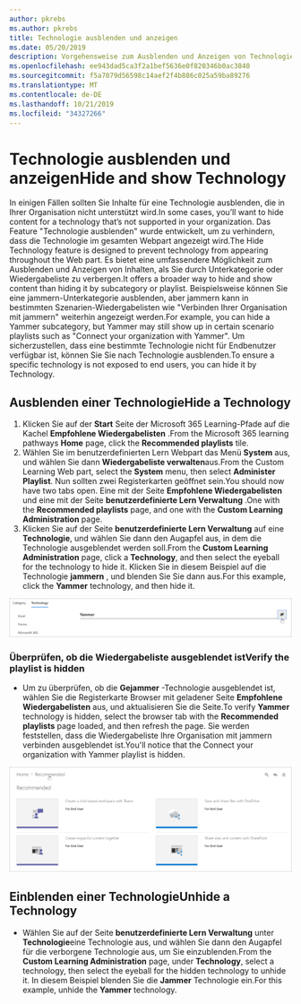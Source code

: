 ```yaml
---
author: pkrebs
ms.author: pkrebs
title: Technologie ausblenden und anzeigen
ms.date: 05/20/2019
description: Vorgehensweise zum Ausblenden und Anzeigen von Technologie
ms.openlocfilehash: ee943dad5ca3f2a1bef5636e0f820346b0ac3840
ms.sourcegitcommit: f5a7079d56598c14aef2f4b886c025a59ba89276
ms.translationtype: MT
ms.contentlocale: de-DE
ms.lasthandoff: 10/21/2019
ms.locfileid: "34327266"
---
```

# <a name="hide-and-show-technology"></a><span data-ttu-id="9ca48-103">Technologie ausblenden und anzeigen</span><span class="sxs-lookup"><span data-stu-id="9ca48-103">Hide and show Technology</span></span>

<span data-ttu-id="9ca48-104">In einigen Fällen sollten Sie Inhalte für eine Technologie ausblenden, die in Ihrer Organisation nicht unterstützt wird.</span><span class="sxs-lookup"><span data-stu-id="9ca48-104">In some cases, you’ll want to hide content for a technology that’s not supported in your organization.</span></span> <span data-ttu-id="9ca48-105">Das Feature "Technologie ausblenden" wurde entwickelt, um zu verhindern, dass die Technologie im gesamten Webpart angezeigt wird.</span><span class="sxs-lookup"><span data-stu-id="9ca48-105">The Hide Technology feature is designed to prevent technology from appearing throughout the Web part.</span></span> <span data-ttu-id="9ca48-106">Es bietet eine umfassendere Möglichkeit zum Ausblenden und Anzeigen von Inhalten, als Sie durch Unterkategorie oder Wiedergabeliste zu verbergen.</span><span class="sxs-lookup"><span data-stu-id="9ca48-106">It offers a broader way to hide and show content than hiding it by subcategory or playlist.</span></span> <span data-ttu-id="9ca48-107">Beispielsweise können Sie eine jammern-Unterkategorie ausblenden, aber jammern kann in bestimmten Szenarien-Wiedergabelisten wie "Verbinden Ihrer Organisation mit jammern" weiterhin angezeigt werden.</span><span class="sxs-lookup"><span data-stu-id="9ca48-107">For example, you can hide a Yammer subcategory, but Yammer may still show up in certain scenario playlists such as "Connect your organization with Yammer".</span></span> <span data-ttu-id="9ca48-108">Um sicherzustellen, dass eine bestimmte Technologie nicht für Endbenutzer verfügbar ist, können Sie Sie nach Technologie ausblenden.</span><span class="sxs-lookup"><span data-stu-id="9ca48-108">To ensure a specific technology is not exposed to end users, you can hide it by Technology.</span></span> 

## <a name="hide-a-technology"></a><span data-ttu-id="9ca48-109">Ausblenden einer Technologie</span><span class="sxs-lookup"><span data-stu-id="9ca48-109">Hide a Technology</span></span>

1. <span data-ttu-id="9ca48-110">Klicken Sie auf der **Start** Seite der Microsoft 365 Learning-Pfade auf die Kachel **Empfohlene Wiedergabelisten** .</span><span class="sxs-lookup"><span data-stu-id="9ca48-110">From the Microsoft 365 learning pathways **Home** page, click the **Recommended playlists** tile.</span></span>
2. <span data-ttu-id="9ca48-111">Wählen Sie im benutzerdefinierten Lern Webpart das Menü **System** aus, und wählen Sie dann **Wiedergabeliste verwalten**aus.</span><span class="sxs-lookup"><span data-stu-id="9ca48-111">From the Custom Learning Web part, select the **System** menu, then select **Administer Playlist**.</span></span> <span data-ttu-id="9ca48-112">Nun sollten zwei Registerkarten geöffnet sein.</span><span class="sxs-lookup"><span data-stu-id="9ca48-112">You should now have two tabs open.</span></span> <span data-ttu-id="9ca48-113">Eine mit der Seite **Empfohlene Wiedergabelisten** und eine mit der Seite **benutzerdefinierte Lern Verwaltung** .</span><span class="sxs-lookup"><span data-stu-id="9ca48-113">One with the **Recommended playlists** page, and one with the **Custom Learning Administration** page.</span></span> 
3. <span data-ttu-id="9ca48-114">Klicken Sie auf der Seite **benutzerdefinierte Lern Verwaltung** auf eine **Technologie**, und wählen Sie dann den Augapfel aus, in dem die Technologie ausgeblendet werden soll.</span><span class="sxs-lookup"><span data-stu-id="9ca48-114">From the **Custom Learning Administration** page, click a **Technology**, and then select the eyeball for the technology to hide it.</span></span> <span data-ttu-id="9ca48-115">Klicken Sie in diesem Beispiel auf die Technologie **jammern** , und blenden Sie Sie dann aus.</span><span class="sxs-lookup"><span data-stu-id="9ca48-115">For this example, click the **Yammer** technology, and then hide it.</span></span>  

![CG-hidetech. png](media/cg-hidetech.png)

### <a name="verify-the-playlist-is-hidden"></a><span data-ttu-id="9ca48-117">Überprüfen, ob die Wiedergabeliste ausgeblendet ist</span><span class="sxs-lookup"><span data-stu-id="9ca48-117">Verify the playlist is hidden</span></span>
- <span data-ttu-id="9ca48-118">Um zu überprüfen, ob die **Gejammer** -Technologie ausgeblendet ist, wählen Sie die Registerkarte Browser mit geladener Seite **Empfohlene Wiedergabelisten** aus, und aktualisieren Sie die Seite.</span><span class="sxs-lookup"><span data-stu-id="9ca48-118">To verify **Yammer** technology is hidden, select the browser tab with the **Recommended playlists** page loaded, and then refresh the page.</span></span> <span data-ttu-id="9ca48-119">Sie werden feststellen, dass die Wiedergabeliste Ihre Organisation mit jammern verbinden ausgeblendet ist.</span><span class="sxs-lookup"><span data-stu-id="9ca48-119">You'll notice that the Connect your organization with Yammer playlist is hidden.</span></span> 

![CG-hidetechrefresh. png](media/cg-hidetechrefresh.png)

## <a name="unhide-a-technology"></a><span data-ttu-id="9ca48-121">Einblenden einer Technologie</span><span class="sxs-lookup"><span data-stu-id="9ca48-121">Unhide a Technology</span></span>

- <span data-ttu-id="9ca48-122">Wählen Sie auf der Seite **benutzerdefinierte Lern Verwaltung** unter **Technologie**eine Technologie aus, und wählen Sie dann den Augapfel für die verborgene Technologie aus, um Sie einzublenden.</span><span class="sxs-lookup"><span data-stu-id="9ca48-122">From the **Custom Learning Administration** page, under **Technology**, select a technology, then select the eyeball for the hidden technology to unhide it.</span></span> <span data-ttu-id="9ca48-123">In diesem Beispiel blenden Sie die **Jammer** Technologie ein.</span><span class="sxs-lookup"><span data-stu-id="9ca48-123">For this example, unhide the **Yammer** technology.</span></span> 